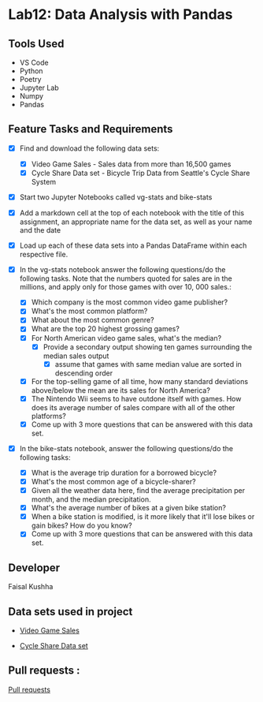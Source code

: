 # Lab12: Data Analysis with Pandas

## Tools Used

- VS Code
- Python
- Poetry
- Jupyter Lab
- Numpy
- Pandas

## Feature Tasks and Requirements

- [x] Find and download the following data sets:
  - [x] Video Game Sales - Sales data from more than 16,500 games
  - [x] Cycle Share Data set - Bicycle Trip Data from Seattle's Cycle Share System
- [x] Start two Jupyter Notebooks called vg-stats and bike-stats
- [x] Add a markdown cell at the top of each notebook with the title of this assignment, an appropriate name for the data set, as well as your name and the date
- [x] Load up each of these data sets into a Pandas DataFrame within each respective file.

- [x] In the vg-stats notebook answer the following questions/do the following tasks. Note that the numbers quoted for sales are in the millions, and apply only for those games with over 10, 000 sales.:
  - [x] Which company is the most common video game publisher?
  - [x] What's the most common platform?
  - [x] What about the most common genre?
  - [x] What are the top 20 highest grossing games?
  - [x] For North American video game sales, what's the median?
    - [x] Provide a secondary output showing ten games surrounding the median sales output
      - [x] assume that games with same median value are sorted in descending order
  - [x] For the top-selling game of all time, how many standard deviations above/below the mean are its sales for North America?
  - [x] The Nintendo Wii seems to have outdone itself with games. How does its average number of sales compare with all of the other platforms?
  - [x] Come up with 3 more questions that can be answered with this data set.
- [x] In the bike-stats notebook, answer the following questions/do the following tasks:
  - [x] What is the average trip duration for a borrowed bicycle?
  - [x] What's the most common age of a bicycle-sharer?
  - [x] Given all the weather data here, find the average precipitation per month, and the median precipitation.
  - [x] What's the average number of bikes at a given bike station?
  - [x] When a bike station is modified, is it more likely that it'll lose bikes or gain bikes? How do you know?
  - [x] Come up with 3 more questions that can be answered with this data set.

## Developer

Faisal Kushha

## Data sets used in project

- [Video Game Sales](https://www.kaggle.com/gregorut/videogamesales)

- [Cycle Share Data set](https://www.kaggle.com/pronto/cycle-share-dataset)

## Pull requests :

[Pull requests](https://github.com/Faisal-Kushha/Pandas/pull/1)
